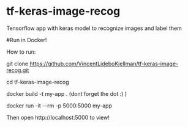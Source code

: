 # tf-keras-image-recog
Tensorflow app with keras model to recognize images and label them


#Run in Docker!

How to run:

git clone https://github.com/VincentLideboKjellman/tf-keras-image-recog.git

cd tf-keras-image-recog

docker build -t my-app .     (dont forget the dot :) )

docker run -it --rm -p 5000:5000 my-app

Then open http://localhost:5000 to view!


